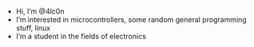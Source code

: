 -  Hi, I’m @4lc0n
-  I’m interested in microcontrollers, some random general programming stuff, linux
-  I’m a student in the fields of electronics


<!---
4lc0n/4lc0n is a ✨ special ✨ repository because its `README.md` (this file) appears on your GitHub profile.
You can click the Preview link to take a look at your changes.
--->
